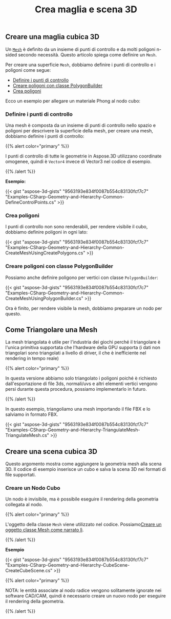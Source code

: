﻿---
title: Crea maglia e scena 3D
type: docs
weight: 10
url: /it/net/create-3d-mesh-and-scene/
description: Una mesh è definita da un insieme di punti di controllo e da molti poligoni n-sided secondo necessità. Questo articolo spiega come definire una Mesh.
---
## **Creare una maglia cubica 3D**
Un [`Mesh`](https://reference.aspose.com/3d/net/aspose.threed.entities/mesh) è definito da un insieme di punti di controllo e da molti poligoni n-sided secondo necessità. Questo articolo spiega come definire un `Mesh`.

Per creare una superficie `Mesh`, dobbiamo definire i punti di controllo e i poligoni come segue:

- [Definire i punti di controllo](/3d/it/net/create-3d-mesh-and-scene/)
- [Creare poligoni con classe PolygonBuilder](/3d/it/net/create-3d-mesh-and-scene/)
- [Crea poligoni](/3d/it/net/create-3d-mesh-and-scene/)

Ecco un esempio per allegare un materiale Phong al nodo cubo:
### **Definire i punti di controllo**
Una mesh è composta da un insieme di punti di controllo nello spazio e poligoni per descrivere la superficie della mesh, per creare una mesh, dobbiamo definire i punti di controllo:

{{% alert color="primary" %}}

I punti di controllo di tutte le geometrie in Aspose.3D utilizzano coordinate omogenee, quindi è `Vector4` invece di Vector3 nel codice di esempio.

{{% /alert %}}

**Esempio:**

{{< gist "aspose-3d-gists" "9563193e834f0087b554c83130fcf7c7" "Examples-CSharp-Geometry-and-Hierarchy-Common-DefineControlPoints.cs" >}}


### **Crea poligoni**
I punti di controllo non sono renderabili, per rendere visibile il cubo, dobbiamo definire poligoni in ogni lato:

{{< gist "aspose-3d-gists" "9563193e834f0087b554c83130fcf7c7" "Examples-CSharp-Geometry-and-Hierarchy-Common-CreateMeshUsingCreatePolygons.cs" >}}


### **Creare poligoni con classe PolygonBuilder**
Possiamo anche definire poligono per vertici con classe `PolygonBuilder`:

{{< gist "aspose-3d-gists" "9563193e834f0087b554c83130fcf7c7" "Examples-CSharp-Geometry-and-Hierarchy-Common-CreateMeshUsingPolygonBuilder.cs" >}}

Ora è finito, per rendere visibile la mesh, dobbiamo preparare un nodo per questo.
## **Come Triangolare una Mesh**
La mesh triangolata è utile per l'industria dei giochi perché il triangolare è l'unica primitiva supportata che l'hardware della GPU supporta (i dati non triangolari sono triangolati a livello di driver, il che è inefficiente nel rendering in tempo reale)

{{% alert color="primary" %}}

In questa versione abbiamo solo triangolato i poligoni poiché è richiesto dall'esportazione di file 3ds, normali/uvs e altri elementi vertici vengono persi durante questa procedura, possiamo implementarlo in futuro.

{{% /alert %}}

In questo esempio, triangoliamo una mesh importando il file FBX e lo salviamo in formato FBX.

{{< gist "aspose-3d-gists" "9563193e834f0087b554c83130fcf7c7" "Examples-CSharp-Geometry-and-Hierarchy-TriangulateMesh-TriangulateMesh.cs" >}}
## **Creare una scena cubica 3D**
Questo argomento mostra come aggiungere la geometria mesh alla scena 3D. Il codice di esempio inserisce un cubo e salva la scena 3D nei formati di file supportati.
### **Creare un Nodo Cubo**
Un nodo è invisibile, ma è possibile eseguire il rendering della geometria collegata al nodo.

{{% alert color="primary" %}}

L'oggetto della classe `Mesh` viene utilizzato nel codice. Possiamo[Creare un oggetto classe Mesh come narrato lì](https://docs.aspose.com/3d/net/create-3d-mesh-and-scene/#create-a-3d-cube-mesh).

{{% /alert %}}

**Esempio**

{{< gist "aspose-3d-gists" "9563193e834f0087b554c83130fcf7c7" "Examples-CSharp-Geometry-and-Hierarchy-CubeScene-CreateCubeScene.cs" >}}

{{% alert color="primary" %}}

NOTA: le entità associate al nodo radice vengono solitamente ignorate nei software CAD/CAM, quindi è necessario creare un nuovo nodo per eseguire il rendering della geometria.

{{% /alert %}}
